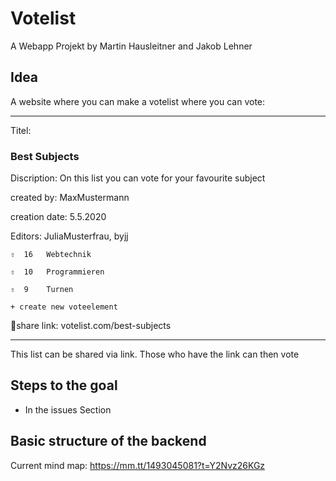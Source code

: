 # Votelist
A Webapp Projekt by Martin Hausleitner and Jakob Lehner

## Idea

A website where you can make a votelist where you can vote:


------------------------------------

 Titel: 
### Best Subjects
Discription:
On this list you can vote for your favourite subject

created by: MaxMustermann

creation date: 5.5.2020

Editors: JuliaMusterfrau, byjj



```
⇧  16   Webtechnik
```
```
⇧  10   Programmieren
```
```
⇧  9    Turnen
```
```
+ create new voteelement
```


🔗share link: votelist.com/best-subjects

------------------------------------


This list can be shared via link.
Those who have the link can then vote

## Steps to the goal

+ In the issues Section

## Basic structure of the backend
Current mind map: https://mm.tt/1493045081?t=Y2Nvz26KGz

